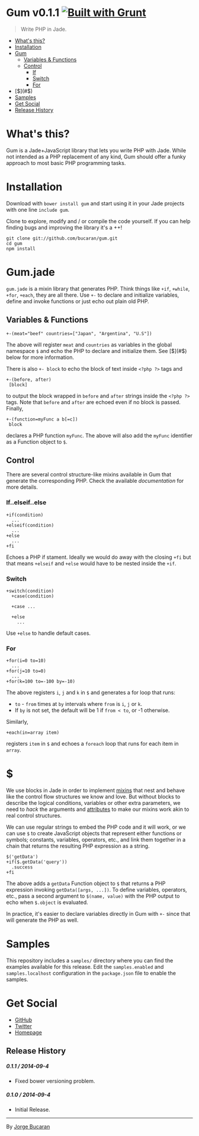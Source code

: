 # Gum v0.1.1 [![Built with Grunt](https://cdn.gruntjs.com/builtwith.png> "Optional title")](http://gruntjs.com)
> Write PHP in Jade.

+ [What's this?](#what)
+ [Installation](#install)
+ [Gum](#gum)
  + [Variables & Functions](#varfunc)
  + [Control](#control)
    + [If](#if)
    + [Switch](#switch)
    + [For](#for)
+ [$](#$)
+ [Samples](#samples)
+ [Get Social](#social)
+ [Release History](#history)

# <a name="what"></a>What's this?
Gum is a Jade+JavaScript library that lets you write PHP with Jade. While not intended as a PHP replacement of any kind, Gum should offer a funky approach to most basic PHP programming tasks.

# <a name="install"></a>Installation
Download with `bower install gum` and start using it in your Jade projects with one line `include gum`.

Clone to explore, modify and / or compile the code yourself. If you can help finding bugs and improving the library it's a ++!

    git clone git://github.com/bucaran/gum.git
    cd gum
    npm install

# <a name="gum"></a>Gum.jade
`gum.jade` is a mixin library that generates PHP. Think things like `+if`, `+while`, `+for`, `+each`, they are all there. Use `+-` to declare and initialize variables, define and invoke functions or just echo out plain old PHP.

## <a name="varfunc"></a>Variables & Functions

    +-(meat="beef" countries=["Japan", "Argentina", "U.S"])

The above will register `meat` and `countries` as variables in the global namespace `$` and echo the PHP to declare and initialize them. See [$](#$) below for more information.

There is also `+- block` to echo the block of text inside `<?php ?>` tags and

    +-(before, after)
     [block]

to output the block wrapped in `before` and `after` strings inside the `<?php ?>` tags. Note that `before` and `after` are echoed even if no block is passed. Finally,

    +-(function=myFunc a b[=c])
     block

declares a PHP function `myFunc`. The above will also add the `myFunc` identifier as a Function object to `$`.

## <a name="control"></a>Control

There are several control structure-like mixins available in Gum that generate the corresponding PHP. Check the available _documentation_ for more details.

### <a name="if"></a>If..elseif..else

    +if(condition)
      ...
    +elseif(condition)
      ...
    +else
      ...
    +fi

Echoes a PHP if stament. Ideally we would do away with the closing `+fi` but that means `+elseif` and `+else` would have to be nested inside the `+if`.

### <a name="switch"></a>Switch

    +switch(condition)
      +case(condition)

      +case ...

      +else
        ...

Use `+else` to handle default cases.

### <a name="for"></a>For

    +for(i=0 to=10)
      ...
    +for(j=10 to=0)
      ...
    +for(k=100 to=-100 by=-10)

The above registers `i`, `j` and `k` in `$` and generates a for loop that runs:

   * `to` - `from` times at `by` intervals where `from` is `i`, `j` or `k`.
   * If `by` is not set, the default will be 1 if `from < to`, or -1 otherwise.

Similarly,

    +each(in=array item)

registers `item` in `$` and echoes a `foreach` loop that runs for each item in `array`.

# <a name="api"></a>$

We use blocks in Jade in order to implement [mixins](http://jade-lang.com/reference/mixins/) that nest and behave like the control flow structures we know and love. But without blocks to describe the logical conditions, variables or other extra parameters, we need to *hack* the arguments and [attributes](http://jade-lang.com/reference/attributes/) to make our mixins work akin to real control structures.

We can use regular strings to embed the PHP code and it will work, or we can use `$` to create JavaScript objects that represent either functions or symbols; constants, variables, operators, etc., and link them together in a chain that returns the resulting PHP expression as a string.

    $('getData')
    +if($.getData('query'))
      .success
    +fi

The above adds a `getData` Function object to `$` that returns a PHP expression invoking `getData([args, ...])`. To define variables, operators, etc., pass a second argument to `$(name, value)` with the PHP output to echo when `$.object` is evaluated.

In practice, it's easier to declare variables directly in Gum with `+-` since that will generate the PHP as well.

# <a name="samples"></a>Samples

This repository includes a `samples/` directory where you can find the examples available for this release. Edit the `samples.enabled` and `samples.localhost` configuration in the `package.json` file to enable the samples.

# <a name="social"></a>Get Social

  * [GitHub](http://github.com/bucaran)
  * [Twitter](http://twitter.com/jbucaran)
  * [Homepage](http://bucaran.me)

## <a name="history"></a>Release History

##### 0.1.1 / 2014-09-4

  * Fixed bower versioning problem.

##### 0.1.0 / 2014-09-4

  * Initial Release.

---

By [Jorge Bucaran](http://bucaran.me)
